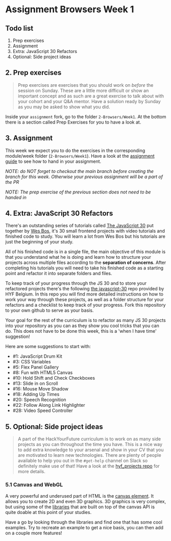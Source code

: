# Assignment Browsers Week 1

## **Todo list**

1. Prep exercises
1. Assignment
1. Extra: JavaScript 30 Refactors
1. Optional: Side project ideas

## **2. Prep exercises**

> Prep exercises are exercises that you should work on _before_ the session on Sunday. These are a little more difficult or show an important concept and as such are a great exercise to talk about with your cohort and your Q&A mentor. Have a solution ready by Sunday as you may be asked to show what you did.

Inside your `assignment` fork, go to the folder `2-Browsers/Week1`. At the bottom there is a section called Prep Exercises for you to have a look at.

## **3. Assignment**

This week we expect you to do the exercises in the corresponding module/week folder (`2-Browsers/Week1`). Have a look at the [assignment guide](https://github.com/HackYourFuture/Browsers/blob/main/hand-in-assignments-guide.md) to see how to hand in your assignment.

*NOTE: do NOT forget to checkout the main branch before creating the branch for this week. Otherwise your previous assignment will be a part of the PR*

*NOTE: The prep exercise of the previous section does not need to be handed in*

## **4. Extra: JavaScript 30 Refactors**

There's an outstanding series of tutorials called [The JavaScript 30](https://javascript30.com/) put together by [Wes Bos](https://wesbos.com), it's 30 small frontend projects with video tutorials and finished code to study. You will learn a lot from Wes Bos but his tutorials are just the beginning of your study.

All of his finished code is in a single file, the main objective of this module is that you understand what he is doing and learn how to structure your projects across multiple files according to the **separation of concerns**. After completing his tutorials you will need to take his finished code as a starting point and refactor it into separate folders and files.

To keep track of your progress through the JS 30 and to store your refactored projects there's the following [the javascript-30](https://github.com/HackYourFutureBelgium/JavaScript-30) repo provided by HYF Belgium. In this repo you will find more detailed instructions on how to work your way through these projects, as well as a folder structure for your refactors and a checklist to keep track of your progress. Fork this repository to your own github to serve as your basis.

Your goal for the rest of the curriculum is to refactor as many JS 30 projects into your repository as you can as they show you cool tricks that you can do. This does not have to be done this week, this is a 'when I have time' suggestion! 

Here are some suggestions to start with:

- #1: JavaScript Drum Kit
- #3: CSS Variables
- #5: Flex Panel Gallery
- #8: Fun with HTML5 Canvas
- #10: Hold Shift and Check Checkboxes
- #13: Slide in on Scroll
- #16: Mouse Move Shadow
- #18: Adding Up Times
- #20: Speech Recognition
- #22: Follow Along Link Highlighter
- #28: Video Speed Controller

## **5. Optional: Side project ideas**

> A part of the HackYourFuture curriculum is to work on as many side projects as you can throughout the time you have. This is a nice way to add extra knowledge to your arsenal and show in your CV that you are motivated to learn new technologies. There are plenty of people available to help you out in the `#get-help` channel on Slack so definitely make use of that! Have a look at the [hyf_projects repo](https://github.com/HackYourFuture/hyf_projects/blob/main/README.md#project-2-a-try-out-application) for more details.

### 5.1 Canvas and WebGL

A very powerful and underused part of HTML is the [canvas element](https://developer.mozilla.org/en-US/docs/Web/API/Canvas_API). It allows you to create 2D and even 3D graphics. 3D graphics is very complex, but using some of the [libraries](https://developer.mozilla.org/en-US/docs/Web/API/Canvas_API#libraries) that are built on top of the canvas API is quite doable at this point of your studies. 

Have a go by looking through the libraries and find one that has some cool examples. Try to recreate an example to get a nice basis, you can then add on a couple more features!

